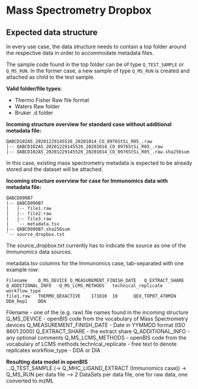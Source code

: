 # Mass Spectrometry Dropbox

## Expected data structure
In every use case, the data structure needs to contain a top folder around the respective data in order to accommodate metadata files.

The sample code found in the top folder can be of type `Q_TEST_SAMPLE` or `Q_MS_RUN`. In the former case, a new sample of type `Q_MS_RUN` is created and attached as child to the test sample.

**Valid folder/file types**:
- Thermo Fisher Raw file format
- Waters Raw folder
- Bruker .d folder

**Incoming structure overview for standard case without additional metadata file:**
```
QABCD102A5_20201229145526_20201014_CO_0976StSi_R05_.raw
|-- QABCD102A5_20201229145526_20201014_CO_0976StSi_R05_.raw
|-- QABCD102A5_20201229145526_20201014_CO_0976StSi_R05_.raw.sha256sum
```
In this case, existing mass spectrometry metadata is expected to be already stored and the dataset will be attached.


**Incoming structure overview for case for Immunomics data with metadata file:**
```
QABCD090B7
|-- QABCD090B7
|   |-- file1.raw
|   |-- file2.raw
|   |-- file3.raw
|   `-- metadata.tsv
|-- QABCD090B7.sha256sum
`-- source_dropbox.txt
```
The source_dropbox.txt currently has to indicate the source as one of the Immunomics data sources.

metadata.tsv columns for the Immunomics case, tab-separated with one example row:
```
Filename	Q_MS_DEVICE	Q_MEASUREMENT_FINISH_DATE	Q_EXTRACT_SHARE	Q_ADDITIONAL_INFO	Q_MS_LCMS_METHODS	technical_replicate	workflow_type
file1.raw	THERMO_QEXACTIVE	171010	10		QEX_TOP07_470MIN	DDA_Rep1	DDA
```

Filename - one of the (e.g. raw) file names found in the incoming structure
Q_MS_DEVICE - openBIS code from the vocabulary of Mass Spectrometry devices
Q_MEASUREMENT_FINISH_DATE - Date in YYMMDD format (ISO 8601:2000)
Q_EXTRACT_SHARE - the extract share
Q_ADDITIONAL_INFO - any optional comments
Q_MS_LCMS_METHODS - openBIS code from the vocabulary of LCMS methods
technical_replicate - free text to denote replicates
workflow_type - DDA or DIA

**Resulting data model in openBIS**  
...Q_TEST_SAMPLE (-> Q_MHC_LIGAND_EXTRACT (Immunomics case)) -> Q_MS_RUN per data file --> 2 DataSets per data file, one for raw data, one converted to mzML